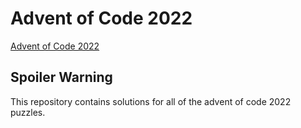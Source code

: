 # Advent of Code 2022

[Advent of Code 2022](https://adventofcode.com)

## Spoiler Warning

This repository contains solutions for all of the advent of code 2022 puzzles.
